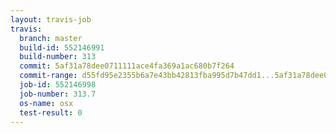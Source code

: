 ```yaml
---
layout: travis-job
travis:
  branch: master
  build-id: 552146991
  build-number: 313
  commit: 5af31a78dee0711111ace4fa369a1ac680b7f264
  commit-range: d55fd95e2355b6a7e43bb42813fba995d7b47dd1...5af31a78dee0711111ace4fa369a1ac680b7f264
  job-id: 552146998
  job-number: 313.7
  os-name: osx
  test-result: 0
---
```

